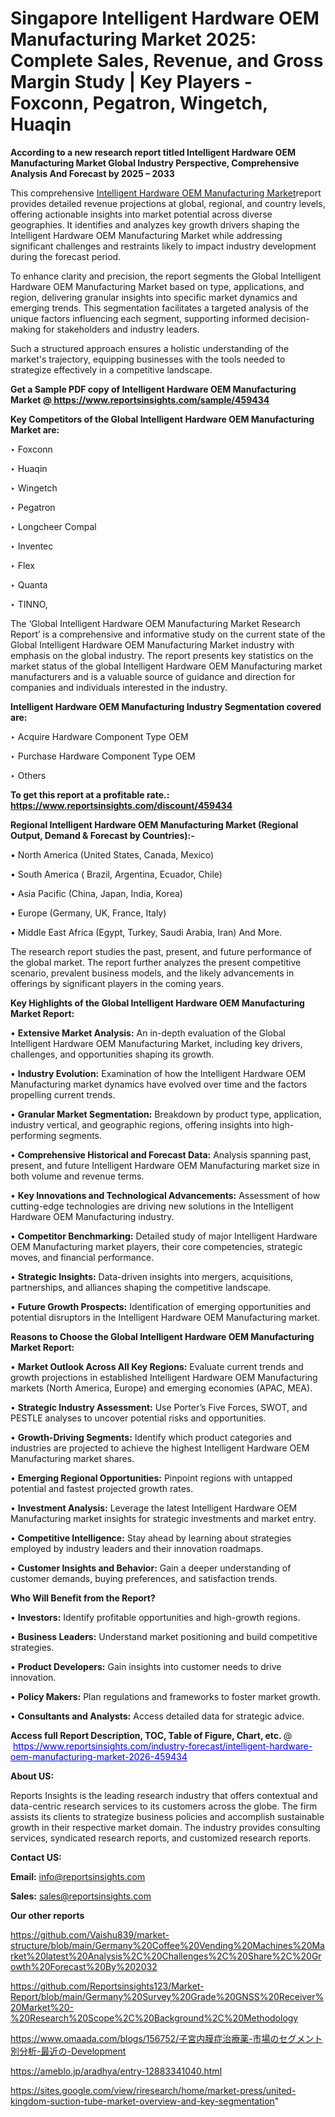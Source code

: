 # Singapore Intelligent Hardware OEM Manufacturing Market 2025: Complete Sales, Revenue, and Gross Margin Study | Key Players - Foxconn, Pegatron, Wingetch, Huaqin

<strong>According to a new research report titled Intelligent Hardware OEM Manufacturing Market Global Industry Perspective, Comprehensive Analysis And Forecast by 2025 – 2033</strong>

This comprehensive <a href=https://www.reportsinsights.com/sample/459434>Intelligent Hardware OEM Manufacturing Market</a>report provides detailed revenue projections at global, regional, and country levels, offering actionable insights into market potential across diverse geographies. It identifies and analyzes key growth drivers shaping the Intelligent Hardware OEM Manufacturing Market while addressing significant challenges and restraints likely to impact industry development during the forecast period.

To enhance clarity and precision, the report segments the Global Intelligent Hardware OEM Manufacturing Market based on type, applications, and region, delivering granular insights into specific market dynamics and emerging trends. This segmentation facilitates a targeted analysis of the unique factors influencing each segment, supporting informed decision-making for stakeholders and industry leaders.

Such a structured approach ensures a holistic understanding of the market's trajectory, equipping businesses with the tools needed to strategize effectively in a competitive landscape.

<strong>Get a Sample PDF copy of Intelligent Hardware OEM Manufacturing Market </strong><strong>@<a href=https://www.reportsinsights.com/sample/459434 style=color:#0000ff;> https://www.reportsinsights.com/sample/459434</a></strong></font>

<strong>Key Competitors of the Global Intelligent Hardware OEM Manufacturing Market are:</strong>

‣ Foxconn

‣ Huaqin

‣ Wingetch

‣ Pegatron

‣ Longcheer Compal

‣ Inventec

‣ Flex

‣ Quanta

‣ TINNO,

The ‘Global Intelligent Hardware OEM Manufacturing Market Research Report’ is a comprehensive and informative study on the current state of the Global Intelligent Hardware OEM Manufacturing Market industry with emphasis on the global industry. The report presents key statistics on the market status of the global Intelligent Hardware OEM Manufacturing market manufacturers and is a valuable source of guidance and direction for companies and individuals interested in the industry.

<strong>Intelligent Hardware OEM Manufacturing Industry Segmentation covered are:</strong>

‣ Acquire Hardware Component Type OEM

‣ Purchase Hardware Component Type OEM

‣ Others

<strong>To get this report at a profitable rate.: <a href=https://www.reportsinsights.com/discount/459434 style=color:#0000ff;>https://www.reportsinsights.com/discount/459434</a></strong></font>

<strong>Regional Intelligent Hardware OEM Manufacturing Market (Regional Output, Demand &amp; Forecast by Countries):-</strong>

• North America (United States, Canada, Mexico)

• South America ( Brazil, Argentina, Ecuador, Chile)

• Asia Pacific (China, Japan, India, Korea)

• Europe (Germany, UK, France, Italy)

• Middle East Africa (Egypt, Turkey, Saudi Arabia, Iran) And More.

The research report studies the past, present, and future performance of the global market. The report further analyzes the present competitive scenario, prevalent business models, and the likely advancements in offerings by significant players in the coming years.

<strong>Key Highlights of the Global Intelligent Hardware OEM Manufacturing Market Report:</strong>

• <strong>Extensive Market Analysis:</strong> An in-depth evaluation of the Global Intelligent Hardware OEM Manufacturing Market, including key drivers, challenges, and opportunities shaping its growth.

• <strong>Industry Evolution:</strong> Examination of how the Intelligent Hardware OEM Manufacturing market dynamics have evolved over time and the factors propelling current trends.

• <strong>Granular Market Segmentation:</strong> Breakdown by product type, application, industry vertical, and geographic regions, offering insights into high-performing segments.

• <strong>Comprehensive Historical and Forecast Data:</strong> Analysis spanning past, present, and future Intelligent Hardware OEM Manufacturing market size in both volume and revenue terms.

• <strong>Key Innovations and Technological Advancements:</strong> Assessment of how cutting-edge technologies are driving new solutions in the Intelligent Hardware OEM Manufacturing industry.

• <strong>Competitor Benchmarking:</strong> Detailed study of major Intelligent Hardware OEM Manufacturing market players, their core competencies, strategic moves, and financial performance.

• <strong>Strategic Insights:</strong> Data-driven insights into mergers, acquisitions, partnerships, and alliances shaping the competitive landscape.

• <strong>Future Growth Prospects:</strong> Identification of emerging opportunities and potential disruptors in the Intelligent Hardware OEM Manufacturing market.

<strong>Reasons to Choose the Global Intelligent Hardware OEM Manufacturing Market Report:</strong>

• <strong>Market Outlook Across All Key Regions:</strong> Evaluate current trends and growth projections in established Intelligent Hardware OEM Manufacturing markets (North America, Europe) and emerging economies (APAC, MEA).

• <strong>Strategic Industry Assessment:</strong> Use Porter’s Five Forces, SWOT, and PESTLE analyses to uncover potential risks and opportunities.

• <strong>Growth-Driving Segments:</strong> Identify which product categories and industries are projected to achieve the highest Intelligent Hardware OEM Manufacturing market shares.

• <strong>Emerging Regional Opportunities:</strong> Pinpoint regions with untapped potential and fastest projected growth rates.

• <strong>Investment Analysis:</strong> Leverage the latest Intelligent Hardware OEM Manufacturing market insights for strategic investments and market entry.

• <strong>Competitive Intelligence:</strong> Stay ahead by learning about strategies employed by industry leaders and their innovation roadmaps.

• <strong>Customer Insights and Behavior:</strong> Gain a deeper understanding of customer demands, buying preferences, and satisfaction trends.

<strong>Who Will Benefit from the Report?</strong>

• <strong>Investors:</strong> Identify profitable opportunities and high-growth regions.

• <strong>Business Leaders:</strong> Understand market positioning and build competitive strategies.

• <strong>Product Developers:</strong> Gain insights into customer needs to drive innovation.

• <strong>Policy Makers:</strong> Plan regulations and frameworks to foster market growth.

• <strong>Consultants and Analysts:</strong> Access detailed data for strategic advice.
</ul>
<strong>Access full Report Description, TOC, Table of Figure, Chart, etc. </strong>@  <a href=https://www.reportsinsights.com/industry-forecast/intelligent-hardware-oem-manufacturing-market-2026-459434 style=color:#0000ff;>https://www.reportsinsights.com/industry-forecast/intelligent-hardware-oem-manufacturing-market-2026-459434</a></font>

<strong><strong>About US</strong>:</strong>

Reports Insights is the leading research industry that offers contextual and data-centric research services to its customers across the globe. The firm assists its clients to strategize business policies and accomplish sustainable growth in their respective market domain. The industry provides consulting services, syndicated research reports, and customized research reports.

<strong>Contact US:</strong>

<p class=""""><b>Email:</b> <a href=mailto:info@reportsinsights.com>info@reportsinsights.com</a></p>
<p class=""""><b>Sales:</b> <a href=mailto:sales@reportsinsights.com>sales@reportsinsights.com</a></p>

<strong>Our other reports</strong>

<a href=https://github.com/Vaishu839/market-structure/blob/main/Germany%20Coffee%20Vending%20Machines%20Market%20latest%20Analysis%2C%20Challenges%2C%20Share%2C%20Growth%20Forecast%20By%202032>https://github.com/Vaishu839/market-structure/blob/main/Germany%20Coffee%20Vending%20Machines%20Market%20latest%20Analysis%2C%20Challenges%2C%20Share%2C%20Growth%20Forecast%20By%202032</a>

<a href=https://github.com/Reportsinsights123/Market-Report/blob/main/Germany%20Survey%20Grade%20GNSS%20Receiver%20Market%20-%20Research%20Scope%2C%20Background%2C%20Methodology>https://github.com/Reportsinsights123/Market-Report/blob/main/Germany%20Survey%20Grade%20GNSS%20Receiver%20Market%20-%20Research%20Scope%2C%20Background%2C%20Methodology</a>

<a href=https://www.omaada.com/blogs/156752/子宮内膜症治療薬-市場のセグメント別分析-最近の-Development>https://www.omaada.com/blogs/156752/子宮内膜症治療薬-市場のセグメント別分析-最近の-Development</a>

<a href=https://ameblo.jp/aradhya/entry-12883341040.html>https://ameblo.jp/aradhya/entry-12883341040.html</a>

<a href=https://sites.google.com/view/riresearch/home/market-press/united-kingdom-suction-tube-market-overview-and-key-segmentation>https://sites.google.com/view/riresearch/home/market-press/united-kingdom-suction-tube-market-overview-and-key-segmentation</a>"
